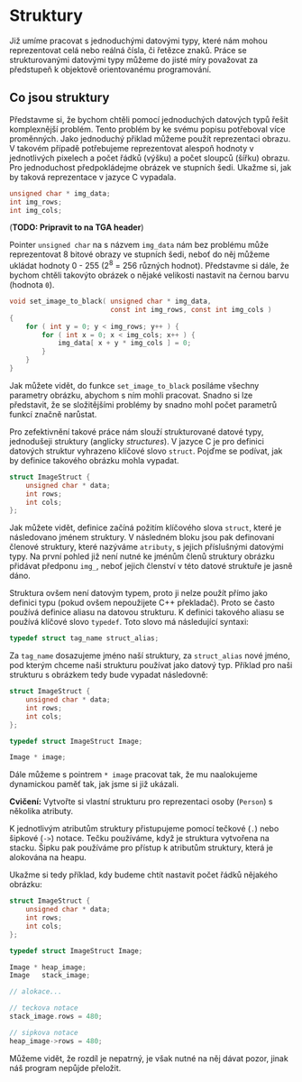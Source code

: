 # Struktury

Již umíme pracovat s jednoduchými datovými typy, které nám mohou
reprezentovat celá nebo reálná čísla, či řetězce znaků. Práce se
strukturovanými datovými typy můžeme do jisté míry považovat za
předstupeň k objektově orientovanému programování.

## Co jsou struktury

Představme si, že bychom chtěli pomocí jednoduchých datových typů řešit
komplexnější problém. Tento problém by ke svému popisu potřeboval více
proměnných. Jako jednoduchý přiklad můžeme použít reprezentaci obrazu. V
takovém případě potřebujeme reprezentovat alespoň hodnoty v jednotlivých
pixelech a počet řádků (výšku) a počet sloupců (šířku) obrazu. Pro
jednoduchost předpokládejme obrázek ve stupních šedi. Ukažme si, jak by
taková reprezentace v jazyce C vypadala.

```c
unsigned char * img_data;
int img_rows;
int img_cols;
```

(**TODO: Pripravit to na TGA header**)

Pointer `unsigned char` na s názvem `img_data` nám bez problému může reprezentovat 8 bitové obrazy
ve stupních šedi, neboť do něj můžeme ukládat hodnoty 0 - 255 (2<sup>8</sup> = 256 různých hodnot).
Představme si dále, že bychom chtěli takovýto obrázek o nějaké velikosti
nastavit na černou barvu (hodnota `0`).

```c
void set_image_to_black( unsigned char * img_data,
                         const int img_rows, const int img_cols )
{
    for ( int y = 0; y < img_rows; y++ ) {
        for ( int x = 0; x < img_cols; x++ ) {
            img_data[ x + y * img_cols ] = 0;
        }
    }
}
```

Jak můžete vidět, do funkce `set_image_to_black` posíláme všechny parametry obrázku, abychom
s ním mohli pracovat. Snadno si lze představit, že se složitějšími
problémy by snadno mohl počet parametrů funkcí značně narůstat.

Pro zefektivnění takové práce nám slouží strukturované datové typy,
jednodušeji struktury (anglicky *structures*). V jazyce C je pro definici
datových struktur vyhrazeno klíčové slovo `struct`. Pojďme se podívat, jak by
definice takového obrázku mohla vypadat.

```c
struct ImageStruct {
    unsigned char * data;
    int rows;
    int cols;
};
```

Jak můžete vidět, definice začíná požitím klíčového slova `struct`, které je
následovano jménem struktury. V následném bloku jsou pak definovani
členové struktury, které nazýváme `atributy`, s jejich příslušnými
datovými typy. Na první pohled již není nutné ke jménům členů struktury
obrázku přidávat předponu `img_`, neboť jejich členství v této datové
struktuře je jasně dáno.

Struktura ovšem není datovým typem, proto ji nelze použít přímo jako
definici typu (pokud ovšem nepoužijete C++ překladač). Proto se často
používá definice aliasu na datovou strukturu. K definici takového aliasu
se používá klíčové slovo `typedef`. Toto slovo má následující syntaxi:

```c
typedef struct tag_name struct_alias;
```

Za `tag_name` dosazujeme jméno naší struktury, za `struct_alias` nové jméno, pod kterým chceme
naši strukturu používat jako datový typ. Příklad pro naši strukturu s
obrázkem tedy bude vypadat následovně:

```c
struct ImageStruct {
    unsigned char * data;
    int rows;
    int cols;
};

typedef struct ImageStruct Image;

Image * image;
```


Dále můžeme s pointrem `* image` pracovat tak, že mu naalokujeme dynamickou paměť
tak, jak jsme si již ukázali.

**Cvičení:** Vytvořte si vlastní strukturu pro reprezentaci
osoby (`Person`) s několika atributy.

K jednotlivým atributům struktury přistupujeme pomocí tečkové (`.`) nebo
šipkové (`->`) notace. Tečku používáme, když je struktura vytvořena na
stacku. Šipku pak používáme pro přístup k atributům struktury, která je
alokována na heapu.

Ukažme si tedy příklad, kdy budeme chtít nastavit počet řádků nějakého
obrázku:

```c
struct ImageStruct {
    unsigned char * data;
    int rows;
    int cols;
};

typedef struct ImageStruct Image;

Image * heap_image;
Image   stack_image;

// alokace...

// teckova notace
stack_image.rows = 480;

// sipkova notace
heap_image->rows = 480;
```

Můžeme vidět, že rozdíl je nepatrný, je však nutné na něj dávat pozor,
jinak náš program nepůjde přeložit.
